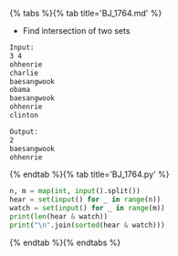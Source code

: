 {% tabs %}{% tab title='BJ_1764.md' %}

* Find intersection of two sets

```txt
Input:
3 4
ohhenrie
charlie
baesangwook
obama
baesangwook
ohhenrie
clinton

Output:
2
baesangwook
ohhenrie
```

{% endtab %}{% tab title='BJ_1764.py' %}

```py
n, m = map(int, input().split())
hear = set(input() for _ in range(n))
watch = set(input() for _ in range(m))
print(len(hear & watch))
print("\n".join(sorted(hear & watch)))
```

{% endtab %}{% endtabs %}
